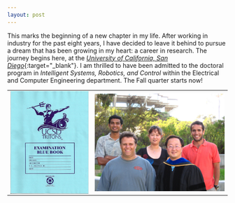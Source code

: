 ```yaml
---
layout: post
---
```


This marks the beginning of a new chapter in my life. 
After working in industry for the past eight years, I have decided to leave it behind to pursue a dream 
that has been growing in my heart: a career in research. 
The journey begins here, at the [_University of California, San Diego_](https://www.ucsd.edu/){:target="_blank"}.
I am thrilled to have been admitted to the doctoral program in _Intelligent Systems, Robotics, and Control_ 
within the Electrical and Computer Engineering department. The Fall quarter starts now!



<table border="0">
  <tr>
    <td><img src="/assets/news/blue_book.jpg" align="right" width="300px"/></td>
    <td><img src="/assets/news/svcl.jpg" align="right" width="500px"/></td>
  </tr>
</table>